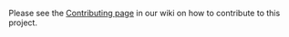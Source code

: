 Please see the [Contributing page](https://github.com/microsoft/vscode-python/wiki/Contributing) in our wiki on how to contribute to this project.
